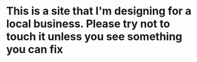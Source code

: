 # This is a site that I'm designing for a local business. Please try not to touch it unless you see something you can fix
